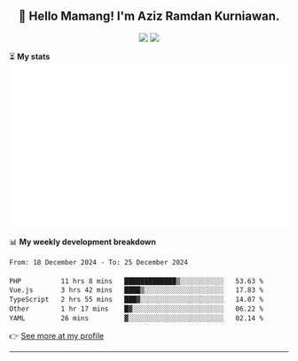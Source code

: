 <h2 align="center">👋 Hello Mamang! I'm Aziz Ramdan Kurniawan.</h2>  
<p align="center">
  <img src="https://komarev.com/ghpvc/?username=azizramdan">
  <img src="https://wakatime.com/badge/user/90056fa0-4c31-4eca-954e-2a3ac05896f9.svg">
</p>
    
⏳ **My stats**  
![](https://raw.githubusercontent.com/azizramdan/github-stats/master/generated/overview.svg#gh-dark-mode-only)

📊 **My weekly development breakdown**
<!--START_SECTION:waka-->

```txt
From: 18 December 2024 - To: 25 December 2024

PHP          11 hrs 8 mins   █████████████▒░░░░░░░░░░░   53.63 %
Vue.js       3 hrs 42 mins   ████▒░░░░░░░░░░░░░░░░░░░░   17.83 %
TypeScript   2 hrs 55 mins   ███▓░░░░░░░░░░░░░░░░░░░░░   14.07 %
Other        1 hr 17 mins    █▓░░░░░░░░░░░░░░░░░░░░░░░   06.22 %
YAML         26 mins         ▓░░░░░░░░░░░░░░░░░░░░░░░░   02.14 %
```

<!--END_SECTION:waka-->
👉 [See more at my profile](https://wakatime.com/@azizramdan)
***
